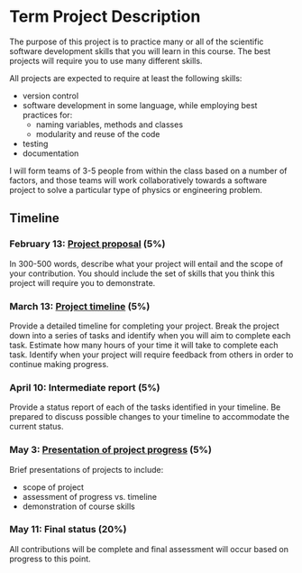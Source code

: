 # Term Project Description

The purpose of this project is to practice many or all of the scientific
software development skills that you will learn in this course.  The best
projects will require you to use many different skills.

All projects are expected to require at least the following skills:

* version control
* software development in some language, while employing best practices for:
  * naming variables, methods and classes
  * modularity and reuse of the code
* testing
* documentation

I will form teams of 3-5 people from within the class based on a number of
factors, and those teams will work collaboratively towards a software project
to solve a particular type of physics or engineering problem.


## Timeline

### February 13: [Project proposal](https://classroom.github.com/a/U0BdoYro) (5%)

In 300-500 words, describe what your project will entail and the scope of your
contribution.  You should include the set of skills that you think this
project will require you to demonstrate.

### March 13: [Project timeline](https://classroom.github.com/a/g_EZgWgs) (5%)


Provide a detailed timeline for completing your project.  Break the project
down into a series of tasks and identify when you will aim to complete each
task.  Estimate how many hours of your time it will take to complete each
task.  Identify when your project will require feedback from others in order
to continue making progress.

### April 10: Intermediate report (5%)

Provide a status report of each of the tasks identified in your timeline.  Be
prepared to discuss possible changes to your timeline to accommodate the
current status.

### May 3: [Presentation of project progress](presentation.html) (5%)

Brief presentations of projects to include:

* scope of project
* assessment of progress vs. timeline
* demonstration of course skills

### May 11: Final status (20%)

All contributions will be complete and final assessment will occur based on
progress to this point.

